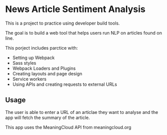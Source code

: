# News Article Sentiment Analysis

This is a project to practice using developer build tools. 

The goal is to build a web tool that helps users run NLP on articles found on line.

This porject includes parctice with:

- Setting up Webpack
- Sass styles
- Webpack Loaders and Plugins
- Creating layouts and page design
- Service workers
- Using APIs and creating requests to external URLs

## Usage
The user is able to enter a URL of an articlae they want to analyse and the app will fetch the summary of the article.

This app uses the MeaningCloud API from meaningcloud.org
